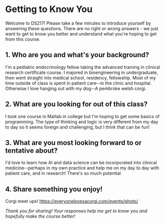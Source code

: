 # Getting to Know You

Welcome to DS217! Please take a few minutes to introduce yourself by answering these questions. There are no right or wrong answers - we just want to get to know you better and understand what you're hoping to get from this course.

## 1. Who are you and what's your background?
I'm a pediatric endocrinology fellow taking the advanced training in clinical research certificate course.  I majored in bioengineering in undergraduate, then went straight into medical school, residency, fellowship. Most of my time outside of class is spent in patient care--in the clinic and hospital. Otherwise I love hanging out with my dog--A pembroke welsh corgi.  

## 2. What are you looking for out of this class?
  I took one course in Matlab in college but I'm hoping to get some basics of programming. The type of thinking and logic is very different from my day to day so it seems foreign and challenging, but I think that can be fun! 

## 3. What are you most looking forward to or tentative about?
I'd love to learn how AI and data science can be incorporated into clinical medicine--perhaps in my own practice and help me on my day to day with patient care, and in research! There's so much potential 

## 4. Share something you enjoy!

Corgi meet ups! 
https://everyonelovesacorgi.com/events/photo/ 

*Thank you for sharing! Your responses help me get to know you and hopefully make the course better!*
